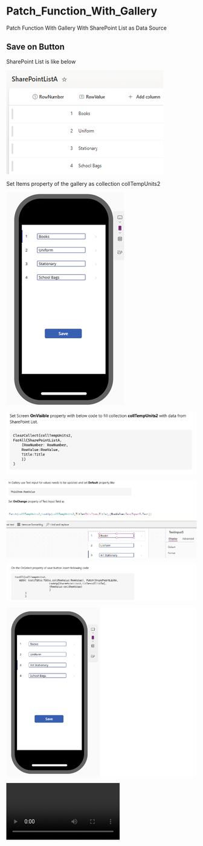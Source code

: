 # Patch_Function_With_Gallery
Patch Function With Gallery With SharePoint List as Data Source


Save on Button
--------------
SharePoint List is like below

![Uploading image.png…](https://github.com/AlmasMahfooz/Patch_Function_With_Gallery/blob/main/sharepoint%201.png)

Set Items property of the gallery as collection collTempUnits2

![Uploading image.png…](https://github.com/AlmasMahfooz/Patch_Function_With_Gallery/blob/main/sharepoint%20gallery%202.png)

![Uploading image.png…](https://github.com/AlmasMahfooz/Patch_Function_With_Gallery/blob/main/sharepoint%20Code3.png)

![Uploading image.png…](https://github.com/AlmasMahfooz/Patch_Function_With_Gallery/blob/main/sharepoint%20Code4.png)

![Uploading image.png…](https://github.com/AlmasMahfooz/Patch_Function_With_Gallery/blob/main/sharepoint%20Code5.png)

![Uploading image.png…](https://github.com/AlmasMahfooz/Patch_Function_With_Gallery/blob/main/sharepoint%20gallery%205.png)


<video src="https://github.com/AlmasMahfooz/Patch_Function_With_Gallery/blob/main/Patch%20on%20Button.webm"/>






